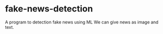 # fake-news-detection
A program to detection fake news using ML
We can give news as image and text.
